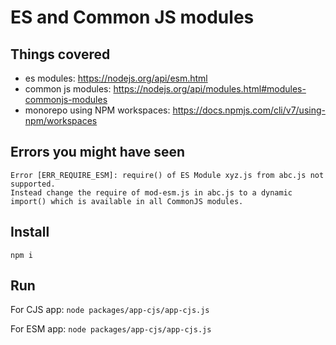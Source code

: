 # ES and Common JS modules

## Things covered

- es modules: https://nodejs.org/api/esm.html
- common js modules: https://nodejs.org/api/modules.html#modules-commonjs-modules
- monorepo using NPM workspaces: https://docs.npmjs.com/cli/v7/using-npm/workspaces

## Errors you might have seen

```
Error [ERR_REQUIRE_ESM]: require() of ES Module xyz.js from abc.js not supported.
Instead change the require of mod-esm.js in abc.js to a dynamic import() which is available in all CommonJS modules.
```

## Install

`npm i`

## Run

For CJS app:
`node packages/app-cjs/app-cjs.js`

For ESM app:
`node packages/app-cjs/app-cjs.js`
